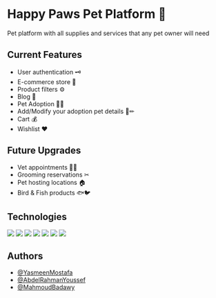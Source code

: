 # Happy Paws Pet Platform 🐾

Pet platform with all supplies and services that any pet owner will need

## Current Features

- User authentication 🗝
- E-commerce store 🛒
- Product filters ⚙
- Blog 📃
- Pet Adoption 🐶🐱
- Add/Modify your adoption pet details 🐶✏
- Cart 💰
- Wishlist ❤

## Future Upgrades

- Vet appointments 👨‍⚕️
- Grooming reservations ✂
- Pet hosting locations 🏠
- Bird & Fish products 🐟🐦

## Technologies

<img src="https://img.shields.io/badge/Angular-DD0031?style=for-the-badge&logo=angular&logoColor=white" />
<img src="https://img.shields.io/badge/TypeScript-007ACC?style=for-the-badge&logo=typescript&logoColor=white" />
<img src="https://img.shields.io/badge/Firebase-039BE5?style=for-the-badge&logo=Firebase&logoColor=white" />
<img src="https://img.shields.io/badge/HTML5-E34F26?style=for-the-badge&logo=html5&logoColor=white" />
<img src="https://img.shields.io/badge/Sass-CC6699?style=for-the-badge&logo=sass&logoColor=white" />
<img src="https://img.shields.io/badge/Bootstrap-563D7C?style=for-the-badge&logo=bootstrap&logoColor=white" />
<img src="https://img.shields.io/badge/Progressive%20Web%20Application-FF6600?style=for-the-badge&logo=pwa&logoColor=white" />

## Authors

- [@YasmeenMostafa](https://github.com/Yasmeen-Mostafa)
- [@AbdelRahmanYoussef](https://github.com/Aswani20)
- [@MahmoudBadawy](https://github.com/MahmoudBadawy4199)
